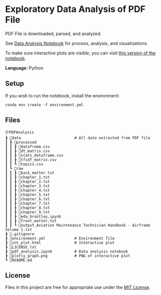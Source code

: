 # Exploratory Data Analysis of PDF File

PDF File is downloaded, parsed, and analyzed.

See [Data Analysis Notebook](pdf_analysis.ipynb) for process, analysis, and visualizations.

To make sure interactive plots are visible, you can visit [this version of the notebook](https://nbviewer.jupyter.org/github/kristinamb15/pdf-analysis/blob/main/pdf_analysis.ipynb).

**Language**: Python

## Setup

If you wish to run the notebook, install the environment:

    conda env create -f environment.yml

## Files

    📦PDFAnalysis
    ┣ 📂data                        # All data extracted from PDF file
    ┃ ┣ 📂processed
    ┃ ┃ ┣ 📜dataframe.csv
    ┃ ┃ ┣ 📜dt_matrix.csv
    ┃ ┃ ┣ 📜stats_dataframe.csv
    ┃ ┃ ┣ 📜tfidf_matrix.csv
    ┃ ┃ ┗ 📜topics.csv
    ┃ ┗ 📂raw
    ┃ ┃ ┣ 📜back_matter.txt
    ┃ ┃ ┣ 📜chapter_1.txt
    ┃ ┃ ┣ 📜chapter_2.txt
    ┃ ┃ ┣ 📜chapter_3.txt
    ┃ ┃ ┣ 📜chapter_4.txt
    ┃ ┃ ┣ 📜chapter_5.txt
    ┃ ┃ ┣ 📜chapter_6.txt
    ┃ ┃ ┣ 📜chapter_7.txt
    ┃ ┃ ┣ 📜chapter_8.txt
    ┃ ┃ ┣ 📜chapter_9.txt
    ┃ ┃ ┣ 📜eda_brantley.ipynb
    ┃ ┃ ┣ 📜front_matter.txt
    ┃ ┃ ┗ 📜output_Aviation Maintenance Technician Handbook - Airframe Volume 1.txt
    ┣ 📜.gitignore
    ┣ 📜environment.yml             # Environment file
    ┣ 📜int_plot.html               # Interactive plot
    ┣ 📜LICENSE.txt
    ┣ 📜pdf_analysis.ipynb          # Data analysis notebook
    ┣ 📜plotly_graph.png            # PNG of interactive plot
    ┗ 📜README.md

## License

Files in this project are free for appropriate use under the [MIT License](LICENSE.txt).